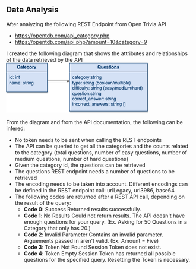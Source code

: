 ## Data Analysis

After analyzing the following REST Endpoint from Open Trivia API

- https://opentdb.com/api_category.php
- https://opentdb.com/api.php?amount=10&category=9

I created the following diagram that shows the attributes and relationships of the data retrieved by the API
![data](/assets/trivia_data.png "data")

From the diagram and from the API documentation, the following can be infered:

- No token needs to be sent when calling the REST endpoints
- The API can be queried to get all the categories and the counts related to the category (total questions, number of easy questions, number of medium questions, number of hard questions)
- Given the category id, the questions can be retrieved
- The questions REST endpoint needs a number of questions to be retrieved
- The encoding needs to be taken into account. Different encodings can be defined in the REST endpoint call: urlLegacy, url3986, base64
- The following codes are returned after a REST API call, depending on the result of the query:
  - **Code 0**: Success Returned results successfully.
  - **Code 1**: No Results Could not return results. The API doesn't have enough questions for your query. (Ex. Asking for 50 Questions in a Category that only has 20.)
  - **Code 2**: Invalid Parameter Contains an invalid parameter. Arguements passed in aren't valid. (Ex. Amount = Five)
  - **Code 3**: Token Not Found Session Token does not exist.
  - **Code 4**: Token Empty Session Token has returned all possible questions for the specified query. Resetting the Token is necessary.
